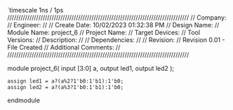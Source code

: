 
`timescale 1ns / 1ps
//////////////////////////////////////////////////////////////////////////////////
// Company: 
// Engineer: 
// 
// Create Date: 10/02/2023 01:32:38 PM
// Design Name: 
// Module Name: project_6
// Project Name: 
// Target Devices: 
// Tool Versions: 
// Description: 
// 
// Dependencies: 
// 
// Revision:
// Revision 0.01 - File Created
// Additional Comments:
// 
//////////////////////////////////////////////////////////////////////////////////


module project_6(
    input [3:0] a,
    output led1,
    output led2
    );
    
    assign led1 = a?(a%2?1'b0:1'b1):1'b0;
    assign led2 = a?(a%3?1'b0:1'b1):1'b0;
endmodule
